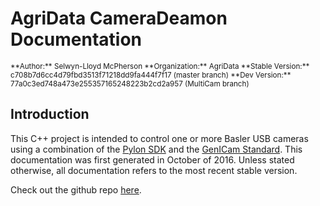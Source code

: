 # AgriData CameraDeamon Documentation

<small>
**Author:** Selwyn-Lloyd McPherson  
**Organization:** AgriData  
**Stable Version:** c708b7d6cc4d79fbd3513f71218dd9fa444f7f17 (master branch)  
**Dev Version:** 77a0c3ed748a473e255357165248223b2cd2a957 (MultiCam branch)
</small>

## Introduction

This C++ project is intended to control one or more Basler USB cameras using a combination of the [Pylon SDK](http://www.baslerweb.com/en/products/software) and the [GenICam Standard](http://www.baslerweb.com/en/vision-campus/genicam-standard). This documentation was first generated in October of 2016. Unless stated otherwise, all documentation refers to the most recent stable version.


Check out the github repo [here](https://github.com/motioniq/CameraDeamon).
